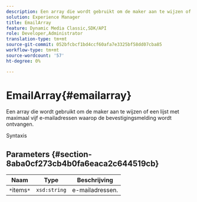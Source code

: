```yaml
---
description: Een array die wordt gebruikt om de maker aan te wijzen of een lijst met maximaal vijf e-mailadressen waarop de bevestigingsmelding wordt ontvangen.
solution: Experience Manager
title: EmailArray
feature: Dynamic Media Classic,SDK/API
role: Developer,Administrator
translation-type: tm+mt
source-git-commit: 052bfcbcf1bd4ccf60afa7e3325bf58dd07cba85
workflow-type: tm+mt
source-wordcount: '57'
ht-degree: 0%

---
```



# EmailArray{#emailarray}

Een array die wordt gebruikt om de maker aan te wijzen of een lijst met maximaal vijf e-mailadressen waarop de bevestigingsmelding wordt ontvangen.

Syntaxis

## Parameters {#section-8aba0cf273cb4b0fa6eaca2c644519cb}

| Naam | Type | Beschrijving |
|---|---|---|
| `*`items`*` | `xsd:string` | e-mailadressen. |

